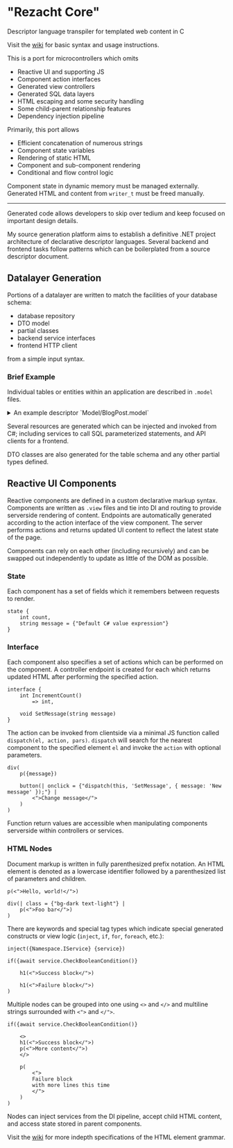 # "Rezacht Core"
Descriptor language transpiler for templated web content in C

Visit the [wiki](https://github.com/jibini-net/SourceGeneration/wiki) for basic syntax and usage instructions.

This is a port for microcontrollers which omits
 - Reactive UI and supporting JS
 - Component action interfaces
 - Generated view controllers
 - Generated SQL data layers
 - HTML escaping and some security handling
 - Some child-parent relationship features
 - Dependency injection pipeline

Primarily, this port allows
 - Efficient concatenation of numerous strings
 - Component state variables
 - Rendering of static HTML
 - Component and sub-component rendering
 - Conditional and flow control logic

Component state in dynamic memory must be managed externally. Generated HTML and content from `writer_t` must be freed manually.

---

Generated code allows developers to skip over tedium and keep focused on important design details.

My source generation platform aims to establish a definitive .NET project architecture of declarative descriptor languages. Several backend and frontend tasks follow patterns which can be boilerplated from a source descriptor document.

## Datalayer Generation

Portions of a datalayer are written to match the facilities of your database schema:
 - database repository
 - DTO model
 - partial classes
 - backend service interfaces
 - frontend HTTP client

from a simple input syntax.

### Brief Example

Individual tables or entities within an application are described in `.model` files.

<details>
    <summary>
An example descriptor `Model/BlogPost.model`
    </summary>

    schema {
        int bpID,
        int bpUserID,
        string bpContent = {""}
    }

    partial WithComments {
        List<string> user_comments = {new()}
    }

    repo {
        BlogPost_GetByID(int bpID)
            => BlogPost,

        BlogPost_GetByUserID(int suID)
            => List<BlogPost>,

        BlogPost_GetWithComments(int bpID)
            => json BlogPost.WithComments,

        BlogPost_Create(int bpSiteUserID, string bpContent)
            => BlogPost
    }

    service {
        MakePost(string bpContent)
            => BlogPost,

        GetByUser(int suID)
            => List<BlogPost.WithComments>
    }

concisely describes a generated source

    /* DO NOT EDIT THIS FILE */
    // DFA RESTORED IN 44.1527ms
    // GENERATED FROM 'D:\...\Models\BlogPost.model' AT 2023-08-17 21:52:12
    #nullable disable
    namespace Generated;
    public class BlogPost
    {
        public int bpID { get; set; }
        public int bpUserID { get; set; }
        public string bpContent { get; set; }
            = "";
        public partial class WithComments : BlogPost
        {
            public List<string> user_comments { get; set; }
                = new();
        }
        public class Repository
        {
            private readonly IModelDbAdapter db;
            public Repository(IModelDbAdapter db)
            {
                this.db = db;
            }
            public BlogPost BlogPost_GetByID(int bpID)
            {
                return db.Execute<BlogPost>("BlogPost_GetByID", new
                {
                    bpID
                });
            }
            public List<BlogPost> BlogPost_GetByUserID(int suID)
            {
                return db.Execute<List<BlogPost>>("BlogPost_GetByUserID", new
                {
                    suID
                });
            }
            public BlogPost.WithComments BlogPost_GetWithComments(int bpID)
            {
                return db.ExecuteForJson<BlogPost.WithComments>("BlogPost_GetWithComments", new
                {
                    bpID
                });
            }
            public BlogPost BlogPost_Create(int bpSiteUserID,string bpContent)
            {
                return db.Execute<BlogPost>("BlogPost_Create", new
                {
                    bpSiteUserID,
                    bpContent
                });
            }
        }
        public interface IService
        {
            BlogPost MakePost(string bpContent);
            List<BlogPost.WithComments> GetByUser(int suID);
        }
        public interface IBackendService : IService
        {
            // Implement and inject this interface as a separate service
        }
        public class DbService : IService
        {
            private readonly IModelDbWrapper wrapper;
            private readonly IBackendService impl;
            public DbService(IModelDbWrapper wrapper, IBackendService impl)
            {
                this.wrapper = wrapper;
                this.impl = impl;
            }
            public BlogPost MakePost(string bpContent)
            {
                return wrapper.Execute<BlogPost>(() => impl.MakePost(
                    bpContent
                    ));
            }
            public List<BlogPost.WithComments> GetByUser(int suID)
            {
                return wrapper.Execute<List<BlogPost.WithComments>>(() => impl.GetByUser(
                    suID
                    ));
            }
        }
        public class ApiService : IService
        {
            private readonly IModelApiAdapter api;
            public ApiService(IModelApiAdapter api)
            {
                this.api = api;
            }
            public BlogPost MakePost(string bpContent)
            {
                return api.Execute<BlogPost>("BlogPost/MakePost", new
                {
                    bpContent
                });
            }
            public List<BlogPost.WithComments> GetByUser(int suID)
            {
                return api.Execute<List<BlogPost.WithComments>>("BlogPost/GetByUser", new
                {
                    suID
                });
            }
        }
    }
    // GENERATED IN 29.7579ms
    
</details>

Several resources are generated which can be injected and invoked from C#; including
services to call SQL parameterized statements, and API clients for a frontend.

DTO classes are also generated for the table schema and any other partial types defined.

## Reactive UI Components

Reactive components are defined in a custom declarative markup syntax. Components
are written as `.view` files and tie into DI and routing to provide serverside
rendering of content. Endpoints are automatically generated according to the action
interface of the view component. The server performs actions and returns updated UI
content to reflect the latest state of the page.

Components can rely on each other (including recursively) and can be swapped out
independently to update as little of the DOM as possible.

### State

Each component has a set of fields which it remembers between requests to render.

```
state {
    int count,
    string message = {"Default C# value expression"}
}
```

### Interface

Each component also specifies a set of actions which can be performed on the
component. A controller endpoint is created for each which returns updated HTML
after performing the specified action.

```
interface {
    int IncrementCount()
        => int,

    void SetMessage(string message)
}
```

The action can be invoked from clientside via a minimal JS function called
`dispatch(el, action, pars)`. `dispatch` will search for the nearest component
to the specified element `el` and invoke the `action` with optional parameters.

```
div(
    p({message})

    button(| onclick = {"dispatch(this, 'SetMessage', { message: 'New message' });"} |
        <">Change message</">
    )
)
```

Function return values are accessible when manipulating components serverside
within controllers or services.

### HTML Nodes

Document markup is written in fully parenthesized prefix notation. An HTML element
is denoted as a lowercase identifier followed by a parenthesized list of parameters
and children.

```
p(<">Hello, world!</">)
```

```
div(| class = {"bg-dark text-light"} |
    p(<">Foo bar</">)
)
```

There are keywords and special tag types which indicate special generated constructs
or view logic (`inject`, `if`, `for`, `foreach`, etc.):

```
inject({Namespace.IService} {service})

if({await service.CheckBooleanCondition()}

    h1(<">Success block</">)
    
    h1(<">Failure block</">)
)
```

Multiple nodes can be grouped into one using `<>` and `</>` and multiline strings
surrounded with `<">` and `</">`.

```
if({await service.CheckBooleanCondition()}

    <>
    h1(<">Success block</">)
    p(<">More content</">)
    </>
    
    p(
        <">
        Failure block
        with more lines this time
        </">
    )
)
```

Nodes can inject services from the DI pipeline, accept child HTML content, and access
state stored in parent components.

Visit the [wiki](https://github.com/jibini-net/SourceGeneration/wiki) for more indepth
specifications of the HTML element grammar.
